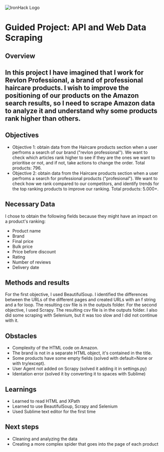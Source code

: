 ![IronHack Logo](https://s3-eu-west-1.amazonaws.com/ih-materials/uploads/upload_d5c5793015fec3be28a63c4fa3dd4d55.png)

# Guided Project: API and Web Data Scraping

## Overview

In this project I have imagined that I work for Revlon Professional, a brand of professional haircare products. 
I wish to improve the positioning of our products on the Amazon search results, so I need to scrape Amazon data to analyze it and understand why some products rank higher than others. 
---

## Objectives

* Objective 1: obtain data from the Haircare products section when a user perfroms a search of our brand ("revlon professional"). We want to check which articles rank higher to see if they are the ones we want to prioritise or not, and if not, take actions to change the order. Total products: 796.
* Objective 2: obtain data from the Haircare products section when a user perfroms a search for professional products ("profesional"). We want to check how we rank compared to our competitors, and identify trends for the top ranking products to improve our ranking. Total products: 5.000+.

## Necessary Data

I chose to obtain the following fields because they might have an impact on a product's ranking: 
* Product name
* Brand
* Final price
* Bulk price
* Price before discount
* Rating
* Number of reviews
* Delivery date

## Methods and results

For the first objective, I used BeautifulSoup. I identified the differences between the URLs of the different pages and created URLs with an f string and a for loop. The resulting csv file is in the outputs folder. 
For the second objective, I used Scrapy. The resulting csv file is in the outputs folder.
I also did some scraping with Selenium, but it was too slow and I did not continue with it. 

## Obstacles

* Complexity of the HTML code on Amazon.
* The brand is not in a separate HTML object, it's contained in the title.
* Some products have some empty fields (solved with default=None or with try/except).
* User Agent not added on Scrapy (solved it adding it in settings.py)
* Identation error (solved it by converting it to spaces with Sublime)

## Learnings

* Learned to read HTML and XPath
* Learned to use BeautifulSoup, Scrapy and Selenium
* Used Sublime text editor for the first time 

## Next steps

* Cleaning and analyzing the data
* Creating a more complex spider that goes into the page of each product
